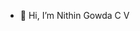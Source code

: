 - 👋 Hi, I’m Nithin Gowda C V


<!---
nithingowdacv8/nithingowdacv8 is a ✨ special ✨ repository because its `README.md` (this file) appears on your GitHub profile.
You can click the Preview link to take a look at your changes.
--->

